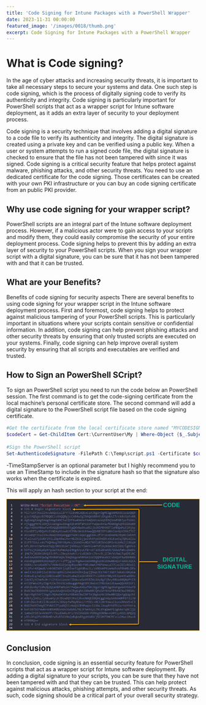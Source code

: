 ```yaml
---
title: 'Code Signing for Intune Packages with a PowerShell Wrapper'
date: 2023-11-31 00:00:00
featured_image: '/images/0018/thumb.png'
excerpt: Code Signing for Intune Packages with a PowerShell Wrapper
---
```


# What is Code signing?

In the age of cyber attacks and increasing security threats, it is important to take all necessary steps to secure your systems and data. One such step is code signing, which is the process of digitally signing code to verify its authenticity and integrity. Code signing is particularly important for PowerShell scripts that act as a wrapper script for Intune software deployment, as it adds an extra layer of security to your deployment process.

Code signing is a security technique that involves adding a digital signature to a code file to verify its authenticity and integrity. The digital signature is created using a private key and can be verified using a public key. When a user or system attempts to run a signed code file, the digital signature is checked to ensure that the file has not been tampered with since it was signed. Code signing is a critical security feature that helps protect against malware, phishing attacks, and other security threats. You need to use an dedicated certificate for the code signing. Those certificates can be created with your own PKI infrastructure or you can buy an code signing certificate from an public PKI provider.

## Why use code signing for your wrapper script?
PowerShell scripts are an integral part of the Intune software deployment process. However, if a malicious actor were to gain access to your scripts and modify them, they could easily compromise the security of your entire deployment process. Code signing helps to prevent this by adding an extra layer of security to your PowerShell scripts. When you sign your wrapper script with a digital signature, you can be sure that it has not been tampered with and that it can be trusted.

## What are your Benefits?
Benefits of code signing for security aspects There are several benefits to using code signing for your wrapper script in the Intune software deployment process. First and foremost, code signing helps to protect against malicious tampering of your PowerShell scripts. This is particularly important in situations where your scripts contain sensitive or confidential information. In addition, code signing can help prevent phishing attacks and other security threats by ensuring that only trusted scripts are executed on your systems. Finally, code signing can help improve overall system security by ensuring that all scripts and executables are verified and trusted.

## How to Sign an PowerShell SCript?
To sign an PowerShell script you need to run the code below an PowerShell session.
The first command is to get the code-signing certificate from the local machine’s personal certificate store.
The second command will add a digital signature to the PowerShell script file based on the code signing certificate.

```powershell
#Get the certificate from the local certificate store named "MYCODESIGNINGCERT" and store it to $codeCert.
$codeCert = Get-ChildItem Cert:\CurrentUser\My | Where-Object {$_.Subject -match "CN=MYCODESIGNINGCERT"}

#Sign the PowerShell script
Set-AuthenticodeSignature -FilePath C:\Temp\script.ps1 -Certificate $codeCert -TimeStampServer http://timestamp.sampleprovider.com
```

-TimeStampServer is an optional parameter but I highly recommend you to use an TimeStamp to include in the signature hash so that the signature also works when the certificate is expired.

This will apply an hash section to your script at the end:

![](/images/0018/1.png)

## Conclusion
In conclusion, code signing is an essential security feature for PowerShell scripts that act as a wrapper script for Intune software deployment. By adding a digital signature to your scripts, you can be sure that they have not been tampered with and that they can be trusted. This can help protect against malicious attacks, phishing attempts, and other security threats. As such, code signing should be a critical part of your overall security strategy.